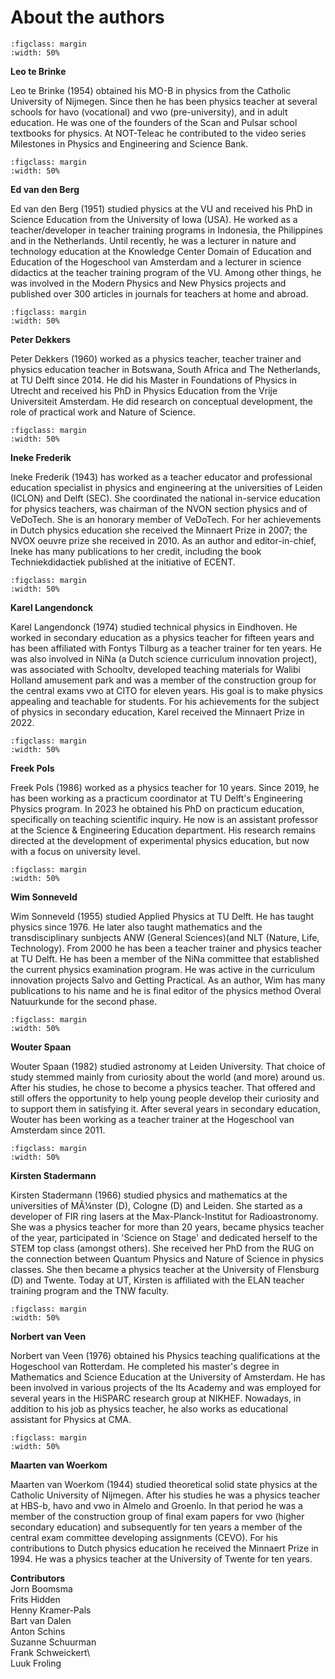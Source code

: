 # About the authors

```{figure} authors/auth_Leo.jpg
:figclass: margin
:width: 50%
```
**Leo te Brinke**

Leo te Brinke (1954) obtained his MO-B in physics from the Catholic University of Nijmegen. Since then he has been physics teacher at several schools for havo (vocational) and vwo (pre-university), and in adult education. He was one of the founders of the Scan and Pulsar school  textbooks for physics. At NOT-Teleac he contributed to the video series Milestones in Physics and Engineering and Science Bank.


```{figure} authors/auth_Ed.jpg
:figclass: margin
:width: 50%
```
**Ed van den Berg** 

Ed van den Berg (1951) studied physics at the VU and received his PhD in Science Education from the University of Iowa (USA). He worked as a teacher/developer in teacher training programs in Indonesia, the Philippines and in the Netherlands. Until recently, he was a lecturer in nature and technology education at the Knowledge Center Domain of Education and Education of the Hogeschool van Amsterdam and a lecturer in science didactics at the teacher training program of the VU. Among other things, he was involved in the Modern Physics and New Physics projects and published over 300 articles in journals for teachers at home and abroad.


```{figure} authors/auth_Peter.jpg
:figclass: margin
:width: 50%
```
**Peter Dekkers**

Peter Dekkers (1960) worked as a physics teacher, teacher trainer and physics education teacher in Botswana, South Africa and The Netherlands, at TU Delft since 2014. He did his Master in Foundations of Physics in Utrecht and received his PhD in Physics Education from the Vrije Universiteit Amsterdam. He did research on conceptual development, the role of practical work and Nature of Science. 

```{figure} authors/auth_Ineke.jpg
:figclass: margin
:width: 50%
```
**Ineke Frederik**

Ineke Frederik (1943) has worked as a teacher educator and professional education specialist in physics and engineering at the universities of Leiden (ICLON) and Delft (SEC). She coordinated the national in-service education for physics teachers, was chairman of the NVON section physics and of VeDoTech. She is an honorary member of VeDoTech. For her achievements in Dutch physics education she received the Minnaert Prize in 2007; the NVOX oeuvre prize she received in 2010. As an author and editor-in-chief, Ineke has many publications to her credit, including the book Techniekdidactiek published at the initiative of ECENT.


```{figure} authors/auth_Karel.jpg
:figclass: margin
:width: 50%
```
**Karel Langendonck**

Karel Langendonck (1974) studied technical physics in Eindhoven. He worked in secondary education as a physics teacher for fifteen years and has been affiliated with Fontys Tilburg as a teacher trainer for ten years. He was also involved in NiNa (a Dutch science curriculum innovation project), was associated with Schooltv, developed teaching materials for Walibi Holland amusement park and was a member of the construction group for the central exams vwo at CITO for eleven years. His goal is to make physics appealing and teachable for students. For his achievements for the subject of physics in secondary education, Karel received the Minnaert Prize in 2022.


```{figure} authors/auth_Freek.jpg
:figclass: margin
:width: 50%
```
**Freek Pols**

Freek Pols (1986) worked as a physics teacher for 10 years. Since 2019, he has been working as a practicum coordinator at TU Delft's Engineering Physics program. In 2023 he obtained his PhD on practicum education, specifically on teaching scientific inquiry. He now is an assistant professor at the Science & Engineering Education department. His research remains directed at the development of  experimental physics education, but now with a focus on university level. 


```{figure} authors/auth_Wim.jpg
:figclass: margin
:width: 50%
```
**Wim Sonneveld** 

Wim Sonneveld (1955) studied Applied Physics at TU Delft. He has taught physics since 1976. He later also taught mathematics and the transdisciplinary sunbjects ANW (General Sciences)(and NLT (Nature, Life, Technology). From 2000 he has  been a teacher trainer and physics teacher at TU Delft. He has been a member of the NiNa committee that established the current physics examination program. He was  active in the curriculum innovation projects Salvo and  Getting Practical. As an author, Wim has many publications to his name and he is  final editor of the physics method Overal Natuurkunde for the second phase.


```{figure} authors/auth_Wouter.jpg
:figclass: margin
:width: 50%
```
**Wouter Spaan** 

Wouter Spaan (1982) studied astronomy at Leiden University. That choice of study stemmed mainly from curiosity about the world (and more) around us. After his studies, he chose to become a physics teacher. That offered and still offers the opportunity to help young people develop their curiosity and to support them in satisfying it. After several years in secondary education, Wouter has been working as a teacher trainer at the Hogeschool van Amsterdam since 2011.


```{figure} authors/auth_Kirsten.jpg
:figclass: margin
:width: 50%
```
**Kirsten Stadermann**

Kirsten Stadermann (1966) studied physics and mathematics at the universities of MÃ¼nster (D), Cologne (D) and Leiden. She started as a developer of FIR ring lasers at the Max-Planck-Institut for Radioastronomy. She was a physics teacher for more than 20 years, became physics teacher of the year, participated in 'Science on Stage' and dedicated herself to the STEM top class (amongst others). She received her PhD from the RUG on the connection between Quantum Physics and Nature of Science in physics classes. She then became a physics teacher at the University of Flensburg (D) and Twente. Today at UT, Kirsten is affiliated with the ELAN teacher training program and the TNW faculty. 


```{figure} authors/auth_Norbert.jpg
:figclass: margin
:width: 50%
```
**Norbert van Veen**

Norbert van Veen (1976) obtained his Physics teaching qualifications  at the Hogeschool van Rotterdam. He completed his master's degree in Mathematics and Science Education at the University of Amsterdam. He has been involved in various projects of the Its Academy and was employed for several years in the HiSPARC research group at NIKHEF. Nowadays, in addition to his job as physics teacher, he also works as educational assistant for Physics at CMA.


```{figure} authors/auth_Maarten.jpg
:figclass: margin
:width: 50%
```
**Maarten van Woerkom**

Maarten van Woerkom (1944) studied theoretical solid state physics at the Catholic University of Nijmegen. After his studies he was a physics teacher at HBS-b, havo and vwo in Almelo and Groenlo. In that period he was a member of the construction group of final exam papers for  vwo (higher secondary education) and subsequently for ten years a member of the central exam committee developing assignments (CEVO). For his contributions to Dutch physics education he received the Minnaert Prize in 1994. He was a physics teacher at the University of Twente for ten years.


**Contributors**\
Jorn Boomsma\
Frits Hidden\
Henny Kramer-Pals\
Bart van Dalen\
Anton Schins\
Suzanne Schuurman\
Frank Schweickert\  
Luuk Froling  
